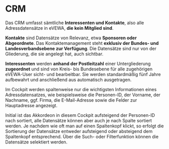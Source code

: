 ﻿# CRM

Das CRM umfasst sämtliche **Interessenten und Kontakte**, also alle Adressdatensätze in eVEWA, **die kein Mitglied sind**.

**Kontakte** sind Datensätze von Relevanz, etwa **Sponsoren oder Abgeordnete**. Das Kontaktemanagement steht **exklusiv der Bundes- und Landesverbandsebene zur Verfügung**. Die Datensätze sind nur von der Gliederung, die sie angelegt hat, auch sichtbar.

**Interessenten** werden **anhand der Postleitzahl** einer Untergliederung **zugeordnet** und sind von Kreis- bis Bundesebene für alle zugehörigen eVEWA-User sicht- und bearbeitbar. Sie werden standardmäßig fünf Jahre aufbewahrt und anschließend aus automatisch ausgetragen.

Im Cockpit werden spaltenweise nur die wichtigsten Informationen eines Adressdatensatzes, wie beispielsweise die Personen-ID, der Vorname, der Nachname, ggf. Firma, die E-Mail-Adresse sowie die Felder zur Hauptadresse angezeigt.

Initial ist das Akkordeon in diesem Cockpit aufsteigend der Personen-ID nach sortiert, alle Datensätze können aber auch je nach Spalte sortiert werden. Je nachdem wie oft man auf einen Spaltenkopf klickt, so erfolgt die Sortierung der Datensätze entweder aufsteigend oder absteigend dem Spaltenkopf entsprechend. Über die Such- oder Filterfunktion können die Datensätze selektiert werden.
